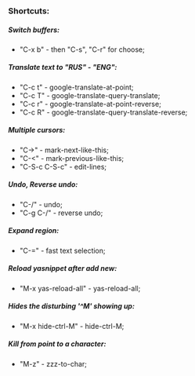 ### Shortcuts:

##### Switch buffers:
* "C-x b" - then "C-s", "C-r" for choose;

##### Translate text to "RUS" - "ENG":
* "C-c t" - google-translate-at-point;
* "C-c T" - google-translate-query-translate;
* "C-c r" - google-translate-at-point-reverse;
* "C-c R" - google-translate-query-translate-reverse;

##### Multiple cursors:
* "C->" - mark-next-like-this;
* "C-<" - mark-previous-like-this;
* "C-S-c C-S-c" - edit-lines;

##### Undo, Reverse undo:
* "C-/" - undo;
* "C-g C-/" - reverse undo;

##### Expand region:
* "C-=" - fast text selection;

##### Reload yasnippet after add new:
* "M-x yas-reload-all" - yas-reload-all;

##### Hides the disturbing '^M' showing up:
* "M-x hide-ctrl-M" - hide-ctrl-M;

##### Kill from point to a character:
* "M-z" - zzz-to-char;
